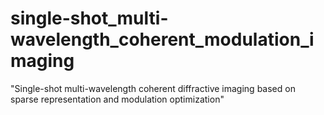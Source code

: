 # single-shot_multi-wavelength_coherent_modulation_imaging

"Single-shot multi-wavelength coherent diffractive imaging based on sparse representation and modulation optimization"

